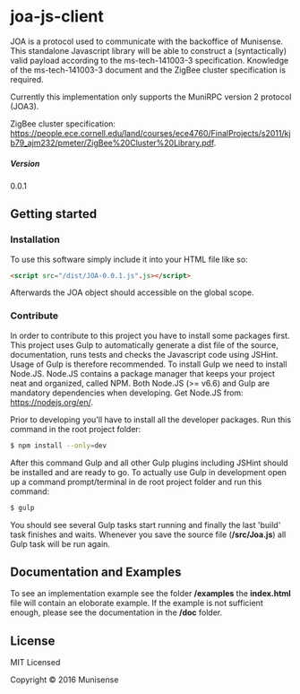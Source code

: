 # joa-js-client
JOA is a protocol used to communicate with the backoffice of Munisense. This standalone Javascript library will be able to construct a (syntactically) valid payload according to the ms-tech-141003-3 specification. Knowledge of the ms-tech-141003-3 document and the ZigBee cluster specification is required. 

Currently this implementation only supports the MuniRPC version 2 protocol (JOA3).

ZigBee cluster specification: https://people.ece.cornell.edu/land/courses/ece4760/FinalProjects/s2011/kjb79_ajm232/pmeter/ZigBee%20Cluster%20Library.pdf.
##### Version
0.0.1
## Getting started
### Installation
To use this software simply include it into your HTML file like so:
```html
<script src="/dist/JOA-0.0.1.js".js></script>
```
Afterwards the JOA object should accessible on the global scope.
### Contribute
In order to contribute to this project you have to install some packages first. This project uses Gulp to automatically generate a dist file of the source, documentation, runs tests and checks the Javascript code using JSHint. Usage of Gulp is therefore recommended. To install Gulp we need to install Node.JS. Node.JS contains a package manager that keeps your project neat and organized, called NPM. Both Node.JS (>= v6.6) and Gulp are mandatory dependencies when developing. Get Node.JS from: https://nodejs.org/en/.

Prior to developing you'll have to install all the developer packages. Run this command in the root project folder:
```sh
$ npm install --only=dev
```
After this command Gulp and all other Gulp plugins including JSHint should be installed and are ready to go. To actually use Gulp in development open up a command prompt/terminal in de root project folder and run this command:
```sh
$ gulp
```
You should see several Gulp tasks start running and finally the last 'build' task finishes and waits. Whenever you save the source file (**/src/Joa.js**) all Gulp task will be run again.
## Documentation and Examples
To see an implementation example see the folder **/examples** the **index.html** file will contain an eloborate example. If the example is not sufficient enough, please see the documentation in the **/doc** folder.
## License
MIT Licensed

Copyright © 2016 Munisense
